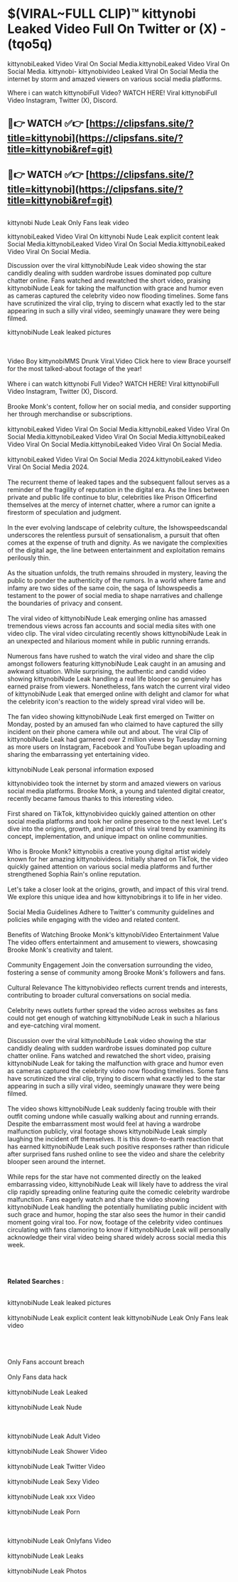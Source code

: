 #  $(VIRAL~FULL CLIP)™ kittynobi Leaked Video Full On Twitter or (X)  - (tqo5q)

kittynobiLeaked Video Viral On Social Media.kittynobiLeaked Video Viral On Social Media.
kittynobi- kittynobivideo Leaked Viral On Social Media the internet by storm and amazed viewers on various social media platforms.

Where i can watch kittynobiFull Video? WATCH HERE! Viral kittynobiFull Video Instagram, Twitter (X), Discord.

## 🔴👉 WATCH ✅👉 [https://clipsfans.site/?title=kittynobi](https://clipsfans.site/?title=kittynobi&ref=git)


## 🔴👉 WATCH ✅👉 [https://clipsfans.site/?title=kittynobi](https://clipsfans.site/?title=kittynobi&ref=git)
##


kittynobi Nude Leak Only Fans leak video 


kittynobiLeaked Video Viral On  kittynobi Nude Leak explicit content leak Social Media.kittynobiLeaked Video Viral On Social Media.kittynobiLeaked Video Viral On Social Media.



Discussion over the viral kittynobiNude Leak video showing the star candidly dealing with sudden wardrobe issues dominated pop culture chatter online. Fans watched and rewatched the short video, praising kittynobiNude Leak for taking the malfunction with grace and humor even as cameras captured the celebrity video now flooding timelines. Some fans have scrutinized the viral clip, trying to discern what exactly led to the star appearing in such a silly viral video, seemingly unaware they were being filmed.


kittynobiNude Leak leaked pictures


  <br>

  <br>
Video Boy kittynobiMMS Drunk Viral.Video Click here to view Brace yourself for the most talked-about footage of the year!
<br><br>
Where i can watch kittynobi Full Video? WATCH HERE! Viral kittynobiFull Video Instagram, Twitter (X), Discord.
<br><br>
Brooke Monk's content, follow her on social media, and consider supporting her through merchandise or subscriptions.
<br><br>
kittynobiLeaked Video Viral On Social Media.kittynobiLeaked Video Viral On Social Media.kittynobiLeaked Video Viral On Social Media.kittynobiLeaked Video Viral On Social Media.kittynobiLeaked Video Viral On Social Media.
<br><br>
kittynobiLeaked Video Viral On Social Media 2024.kittynobiLeaked Video Viral On Social Media 2024.
<br><br>
The recurrent theme of leaked tapes and the subsequent fallout serves as a reminder of the fragility of reputation in the digital era. As the lines between private and public life continue to blur, celebrities like Prison Officerfind themselves at the mercy of internet chatter, where a rumor can ignite a firestorm of speculation and judgment.
<br><br>
In the ever evolving landscape of celebrity culture, the Ishowspeedscandal underscores the relentless pursuit of sensationalism, a pursuit that often comes at the expense of truth and dignity. As we navigate the complexities of the digital age, the line between entertainment and exploitation remains perilously thin.
<br><br>
As the situation unfolds, the truth remains shrouded in mystery, leaving the public to ponder the authenticity of the rumors. In a world where fame and infamy are two sides of the same coin, the saga of Ishowspeedis a testament to the power of social media to shape narratives and challenge the boundaries of privacy and consent.
<br><br>
The viral video of kittynobiNude Leak emerging online has amassed tremendous views across fan accounts and social media sites with one video clip. The viral video circulating recently shows kittynobiNude Leak in an unexpected and hilarious moment while in public running errands.
<br><br>
Numerous fans have rushed to watch the viral video and share the clip amongst followers featuring kittynobiNude Leak caught in an amusing and awkward situation. While surprising, the authentic and candid video showing kittynobiNude Leak handling a real life blooper so genuinely has earned praise from viewers. Nonetheless, fans watch the current viral video of kittynobiNude Leak that emerged online with delight and clamor for what the celebrity icon's reaction to the widely spread viral video will be.
<br><br>
The fan video showing kittynobiNude Leak first emerged on Twitter on Monday, posted by an amused fan who claimed to have captured the silly incident on their phone camera while out and about. The viral Clip of kittynobiNude Leak had garnered over 2 million views by Tuesday morning as more users on Instagram, Facebook and YouTube began uploading and sharing the embarrassing yet entertaining video.
<br><br>
kittynobiNude Leak personal information exposed

kittynobivideo took the internet by storm and amazed viewers on various social media platforms. Brooke Monk, a young and talented digital creator, recently became famous thanks to this interesting video.
<br><br>
First shared on TikTok, kittynobivideo quickly gained attention on other social media platforms and took her online presence to the next level. Let's dive into the origins, growth, and impact of this viral trend by examining its concept, implementation, and unique impact on online communities.
<br><br>
Who is Brooke Monk? kittynobiis a creative young digital artist widely known for her amazing kittynobivideos. Initially shared on TikTok, the video quickly gained attention on various social media platforms and further strengthened Sophia Rain's online reputation.
<br><br>
Let's take a closer look at the origins, growth, and impact of this viral trend. We explore this unique idea and how kittynobibrings it to life in her video.
<br><br>
Social Media Guidelines Adhere to Twitter's community guidelines and policies while engaging with the video and related content.
<br><br>
Benefits of Watching Brooke Monk's kittynobiVideo Entertainment Value The video offers entertainment and amusement to viewers, showcasing Brooke Monk's creativity and talent.
<br><br>
Community Engagement Join the conversation surrounding the video, fostering a sense of community among Brooke Monk's followers and fans.
<br><br>
Cultural Relevance The kittynobivideo reflects current trends and interests, contributing to broader cultural conversations on social media.
<br><br>
Celebrity news outlets further spread the video across websites as fans could not get enough of watching kittynobiNude Leak in such a hilarious and eye-catching viral moment.
<br><br>
Discussion over the viral kittynobiNude Leak video showing the star candidly dealing with sudden wardrobe issues dominated pop culture chatter online. Fans watched and rewatched the short video, praising kittynobiNude Leak for taking the malfunction with grace and humor even as cameras captured the celebrity video now flooding timelines. Some fans have scrutinized the viral clip, trying to discern what exactly led to the star appearing in such a silly viral video, seemingly unaware they were being filmed.
<br><br>
The video shows kittynobiNude Leak suddenly facing trouble with their outfit coming undone while casually walking about and running errands. Despite the embarrassment most would feel at having a wardrobe malfunction publicly, viral footage shows kittynobiNude Leak simply laughing the incident off themselves. It is this down-to-earth reaction that has earned kittynobiNude Leak such positive responses rather than ridicule after surprised fans rushed online to see the video and share the celebrity blooper seen around the internet.
<br><br>
While reps for the star have not commented directly on the leaked embarrassing video, kittynobiNude Leak will likely have to address the viral clip rapidly spreading online featuring quite the comedic celebrity wardrobe malfunction. Fans eagerly watch and share the video showing kittynobiNude Leak handling the potentially humiliating public incident with such grace and humor, hoping the star also sees the humor in their candid moment going viral too. For now, footage of the celebrity video continues circulating with fans clamoring to know if kittynobiNude Leak will personally acknowledge their viral video being shared widely across social media this week.
<br><br>

<br><br>
<strong>Related Searches :</strong>
<br><br>

kittynobiNude Leak leaked pictures
<br><br>
kittynobiNude Leak explicit content leak
kittynobiNude Leak Only Fans leak video
<br><br>

<br><br>
Only Fans account breach
<br><br>
Only Fans data hack
<br><br>
kittynobiNude Leak Leaked
<br><br>
kittynobiNude Leak Nude

<br><br>
kittynobiNude Leak Adult Video
<br><br>
kittynobiNude Leak Shower Video
<br><br>
kittynobiNude Leak Twitter Video
<br><br>
kittynobiNude Leak Sexy Video
<br><br>
kittynobiNude Leak xxx Video
<br><br>
kittynobiNude Leak Porn

<br><br>
kittynobiNude Leak Onlyfans Video
<br><br>
kittynobiNude Leak Leaks
<br><br>
kittynobiNude Leak Photos
